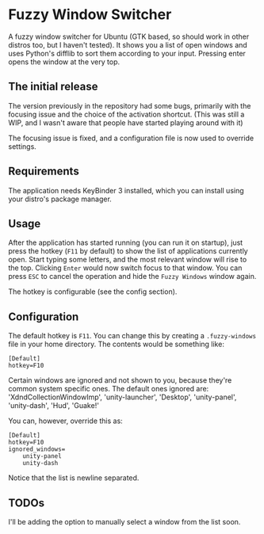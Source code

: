 # Fuzzy Window Switcher

A fuzzy window switcher for Ubuntu (GTK based, so should work in other distros too, but I haven't tested). It shows you a list of open windows and uses Python's difflib to sort them according to your input. Pressing enter opens the window at the very top.

## The initial release

The version previously in the repository had some bugs, primarily with the focusing issue and the choice of the activation shortcut. (This was still a WIP, and I wasn't aware that people have started playing around with it)

The focusing issue is fixed, and a configuration file is now used to override settings.

## Requirements

The application needs KeyBinder 3 installed, which you can install using your distro's package manager.

## Usage

After the application has started running (you can run it on startup), just press the hotkey  (`F11` by default) to show the list of applications currently open. Start typing some letters, and the most relevant window will rise to the top. Clicking `Enter` would now switch focus to that window. You can press `ESC` to cancel the operation and hide the `Fuzzy Windows` window again.

The hotkey is configurable (see the config section).

## Configuration

The default hotkey is `F11`. You can change this by creating a `.fuzzy-windows` file in your home directory. The contents would be something like:

    [Default]
    hotkey=F10

Certain windows are ignored and not shown to you, because they're common system specific ones. The default ones ignored are: 'XdndCollectionWindowImp', 'unity-launcher', 'Desktop', 'unity-panel', 'unity-dash', 'Hud', 'Guake!'

You can, however, override this as:

    [Default]
    hotkey=F10
    ignored_windows=
        unity-panel
        unity-dash

Notice that the list is newline separated.

## TODOs

I'll be adding the option to manually select a window from the list soon.
